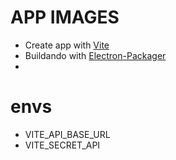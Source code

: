 # APP IMAGES

- Create app with [Vite](https://www.youtube.com/watch?v=yUg2iXb-NCc)
- Buildando with [Electron-Packager](https://www.youtube.com/watch?v=n18d1vQsPFM)
- 
# envs

- VITE_API_BASE_URL
- VITE_SECRET_API
